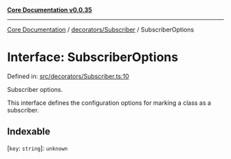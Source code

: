 [**Core Documentation v0.0.35**](../../../README.md)

***

[Core Documentation](../../../modules.md) / [decorators/Subscriber](../README.md) / SubscriberOptions

# Interface: SubscriberOptions

Defined in: [src/decorators/Subscriber.ts:10](https://github.com/stonemjs/core/blob/c9d95b58ccfb8efcaba0bed7bbf19084836cc28d/src/decorators/Subscriber.ts#L10)

Subscriber options.

This interface defines the configuration options for marking a class as a subscriber.

## Indexable

\[`key`: `string`\]: `unknown`
